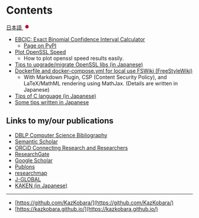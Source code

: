 # Contents

[日本語 <img src="https://raw.githubusercontent.com/lipis/flag-icons/main/flags/4x3/jp.svg" width="20" alt="Japanese" title="Japanese"/>](./README-jp.md)

<!-- Replace '.md' with '.html', and add 'https://kazkobara.github.io/tips-jp' -->

- [EBCIC: Exact Binomial Confidence Interval Calculator](https://kazkobara.github.io/ebcic/)
  - [Page on PyPI](https://pypi.org/project/ebcic/)
- [Plot OpenSSL Speed](https://kazkobara.github.io/plot-openssl-speed/)
  - How to plot openssl speed results easily.
- [Tips to upgrade/migrate OpenSSL libs (in Japanese)](https://kazkobara.github.io/openssl-migration)
- [Dockerfile and docker-compose.yml for local use FSWiki (FreeStyleWiki)](https://kazkobara.github.io/dockerfile_fswiki_local/)
  - With Markdown Plugin, CSP (Content Security Policy), and LaTeX/MathML rendering using MathJax. (Details are written in Japanese)
- [Tips of C language (in Japanese)](https://kazkobara.github.io/c-resource-mgmt/)
- [Some tips written in Japanese](https://kazkobara.github.io/tips-jp)

## Links to my/our publications

- [DBLP Computer Science Bibliography](https://dblp.org/pid/84/6059.html)
- [Semantic Scholar](https://www.semanticscholar.org/author/K.-Kobara/1805210)
- [ORCiD Connecting Research and Researchers](https://orcid.org/0000-0002-4854-5742)
- [ResearchGate](https://www.researchgate.net/profile/Kazukuni-Kobara)
- [Google Scholar](https://scholar.google.co.jp/scholar?as_sdt=2007&q=Kazukuni+Kobara)
- [Publons](https://publons.com/researcher/2224023/kazukuni-kobara/)
- [researchmap](https://researchmap.jp/KazKobara/)
- [J-GLOBAL](https://jglobal.jst.go.jp/en/detail/?JGLOBAL_ID=200901051249623484)
- [KAKEN (in Japanese)](https://nrid.nii.ac.jp/en/nrid/1000070323649/)

---

- [https://github.com/KazKobara/](https://github.com/KazKobara/)
- [https://kazkobara.github.io/](https://kazkobara.github.io/)
